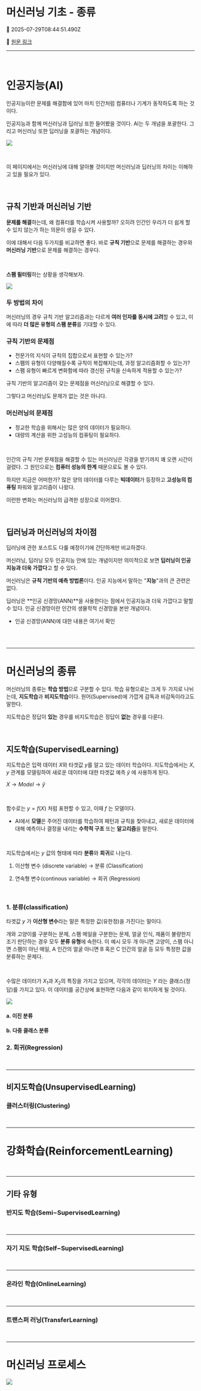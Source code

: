 # 머신러닝 기초 - 종류

📅 2025-07-29T08:44:51.490Z

🔗 [원문 링크](https://velog.io/@son-dan-ha/머신러닝-기초-종류)

---


<br>

# 인공지능(AI)

인공지능이란 문제를 해결함에 있어 마치 인간처럼 컴퓨터나 기계가 동작하도록 하는 것이다. 

인공지능과 함께 머신러닝과 딥러닝 또한 들어봤을 것이다. AI는 두 개념을 포괄한다. 그리고 머신러닝 또한 딥러닝을 포괄하는 개념이다. 

![](https://velog.velcdn.com/images/son-dan-ha/post/a5af5133-60e2-4655-81f9-616fcd55e353/image.png)

<br>

이 페이지에서는 머신러닝에 대해 알아볼 것이지만 머신러닝과 딥러닝의 차이는 이해하고 있을 필요가 있다. 

<br>

## 규칙 기반과 머신러닝 기반

**문제를 해결**하는데, 왜 컴퓨터를 학습시켜 사용할까? 오히려 인간인 우리가 더 쉽게 할 수 있지 않는가 하는 의문이 생길 수 있다. 

이에 대해서 다음 두가지를 비교하면 좋다. 바로 **규칙 기반**으로 문제를 해결하는 경우와 **머신러닝 기반**으로 문제를 해결하는 경우다. 

<br>

**스팸 필터링**하는 상황을 생각해보자.

![](https://velog.velcdn.com/images/son-dan-ha/post/0a1238bf-15ba-4efa-8db4-58a2b979c7ca/image.png)

### 두 방법의 차이

머신러닝의 경우 규칙 기반 알고리즘과는 다르게 **여러 인자를 동시에 고려**할 수 있고, 이에 따라 **더 많은 유형의 스팸 분류**를 기대할 수 있다.


### 규칙 기반의 문제점
- 전문가의 지식이 규칙의 집합으로서 표현할 수 있는가?
- 스팸의 유형이 다양해질수록 규칙이 복잡해지는데, 과정 알고리즘화할 수 있는가?
- 스팸 유형이 빠르게 변화함에 따라 갱신된 규칙을 신속하게 적용할 수 있는가? 

규칙 기반의 알고리즘이 갖는 문제점을 머신러닝으로 해결할 수 있다. 

그렇다고 머신러닝도 문제가 없는 것은 아니다.

### 머신러닝의 문제점

- 정교한 학습을 위해서는 많은 양의 데이터가 필요하다.
- 대량의 계산을 위한 고성능의 컴퓨팅이 필요하다.

<br>

인간의 규칙 기반 문제점을 해결할 수 있는 머신러닝은 각광을 받기까지 꽤 오랜 시간이 걸렸다. 그 원인으로는 **컴퓨터 성능의 한계** 때문으로도 볼 수 있다.

하지만 지금은 어떠한가? 많은 양의 데이터를 다루는 **빅데이터**가 등장하고 **고성능의 컴퓨팅** 파워와 알고리즘이 나왔다. 

이런한 변화는 머신러닝의 급격한 성장으로 이어졌다.


<br>

## 딥러닝과 머신러닝의 차이점

딥러닝에 관한 포스트도 다룰 예정이기에 간단하게만 비교하겠다. 

머신러닝, 딥러닝 모두 인공지능 안에 있는 개념이지만 의미적으로 보면 **딥러닝이 인공지능과 더욱 가깝다**고 할 수 있다.

머신러닝은 **규칙 기반의 예측 방법론**이다. 인공 지능에서 말하는 "**지능**"과의 큰 관련은 없다. 

딥러닝은 **인공 신경망(ANN)**을 사용한다는 점에서 인공지능과 더욱 가깝다고 말할 수 있다. 인공 신경망이란 인간의 생물학적 신경망을 본딴 개념이다. 

- 인공 신경망(ANN)에 대한 내용은 여기서 확인

<br>
<br>

---

# 머신러닝의 종류

머신러닝의 종류는 **학습 방법**으로 구분할 수 있다. 학습 유형으로는 크게 두 가지로 나뉘는데, **지도학습**과 **비지도학습**이다. 원어(Supervised)에 가깝게 감독과 비감독이라고도 말한다.

지도학습은 정답이 **있는** 경우를 비지도학습은 정답이 **없는** 경우를 다룬다.

<br>

## 지도학습(SupervisedLearning)

지도학습은 입력 데이터 $X$와 타겟값 $y$를 알고 있는 데이터 학습이다. 지도학습에서는 $X$, $y$ 관계를 모델링하여 새로운 데이터에 대한 타겟값 예측 $\hat{y}$ 에 사용하게 된다. 

$X → Model → \hat{y}$

<br>

함수로는 $y=f(X)$ 처럼 표현할 수 있고, 이때 $f$ 는 모델이다. 

- AI에서 **모델**은 주어진 데이터를 학습하여 패턴과 규칙을 찾아내고, 새로운 데이터에 대해 예측이나 결정을 내리는 **수학적 구조** 또는 **알고리즘**을 말한다.

<br>

지도학습에서는 $y$ 값의 형태에 따라 **분류**와 **회귀**로 나눈다. 

1. 이산형 변수 (discrete variable)
	→ 분류 (Classification)
    
2. 연속형 변수(continous variable)
	→ 회귀 (Regression)

<br>

### 1. 분류(classification)

타겟값 $y$ 가 **이산형 변수**라는 말은 특정한 값(유한정)을 가진다는 말이다. 

개와 고양이를 구분하는 문제, 스팸 메일을 구분한는 문제, 얼굴 인식, 제품이 불량한지 조기 판단하는 경우 모두 **분류 유형**에 속한다. 이 예시 모두 개 아니면 고양이, 스팸 아니면 스팸이 아닌 매일, A 인간의 얼굴 아니면 B 혹은 C 인간의 얼굴 등 모두 특정한 값을 분류하는 문제다.

<br>

수많은 데이터가 $X_1$과 $X_2$의 특징을 가지고 있으며, 각각의 데이터는 $Y$ 라는 클래스(정답)를 가지고 있다. 이 데이터를 공간상에 표현하면 다음과 같이 위치하게 될 것이다. 

![](https://velog.velcdn.com/images/son-dan-ha/post/3d89f9a2-8dc0-4a64-8e5e-a3824111ca67/image.png)





#### a. 이진 분류

#### b. 다중 클래스 분류

### 2. 회귀(Regression)

<br>

---

## 비지도학습(UnsupervisedLearning)

### 클러스터링(Clustering)

<br>

---
# 강화학습(ReinforcementLearning)

<br>

---

## 기타 유형
### 반지도 학습(Semi−SupervisedLearning)

<br>

---
### 자기 지도 학습(Self−SupervisedLearning)

<br>

---

### 온라인 학습(OnlineLearning)

<br>

---
### 트랜스퍼 러닝(TransferLearning)

<br>

---


# 머신러닝 프로세스

![](https://velog.velcdn.com/images/son-dan-ha/post/e127ca7f-134b-4897-b685-64dfebb8d126/image.png)







